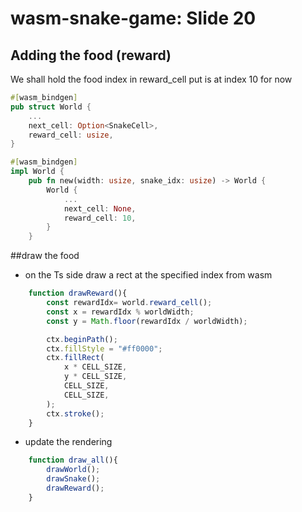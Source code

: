 # wasm-snake-game: Slide 20

## Adding the food (reward)
We shall hold the food index in reward_cell
put is at index 10 for now

```rust
#[wasm_bindgen]
pub struct World {
    ...
    next_cell: Option<SnakeCell>,
    reward_cell: usize,
}

#[wasm_bindgen]
impl World {
    pub fn new(width: usize, snake_idx: usize) -> World {
        World {
            ...            
            next_cell: None,
            reward_cell: 10,
        }
    }
```

##draw the food

- on the Ts side draw a rect at the specified index from wasm 
 
```ts
    function drawReward(){
        const rewardIdx= world.reward_cell();
        const x = rewardIdx % worldWidth;
        const y = Math.floor(rewardIdx / worldWidth);

        ctx.beginPath();
        ctx.fillStyle = "#ff0000";
        ctx.fillRect(
            x * CELL_SIZE,
            y * CELL_SIZE,
            CELL_SIZE,
            CELL_SIZE,
        );
        ctx.stroke();
    }
```

- update the rendering 

```ts
    function draw_all(){
        drawWorld();
        drawSnake();
        drawReward();
    }
```

